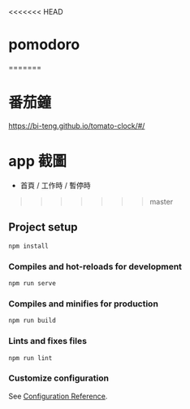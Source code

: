 <<<<<<< HEAD
# pomodoro
=======
# 番茄鐘 
https://bi-teng.github.io/tomato-clock/#/
# app 截圖
- 首頁 / 工作時 / 暫停時
>>>>>>> master

## Project setup
```
npm install
```

### Compiles and hot-reloads for development
```
npm run serve
```

### Compiles and minifies for production
```
npm run build
```

### Lints and fixes files
```
npm run lint
```

### Customize configuration
See [Configuration Reference](https://cli.vuejs.org/config/).
